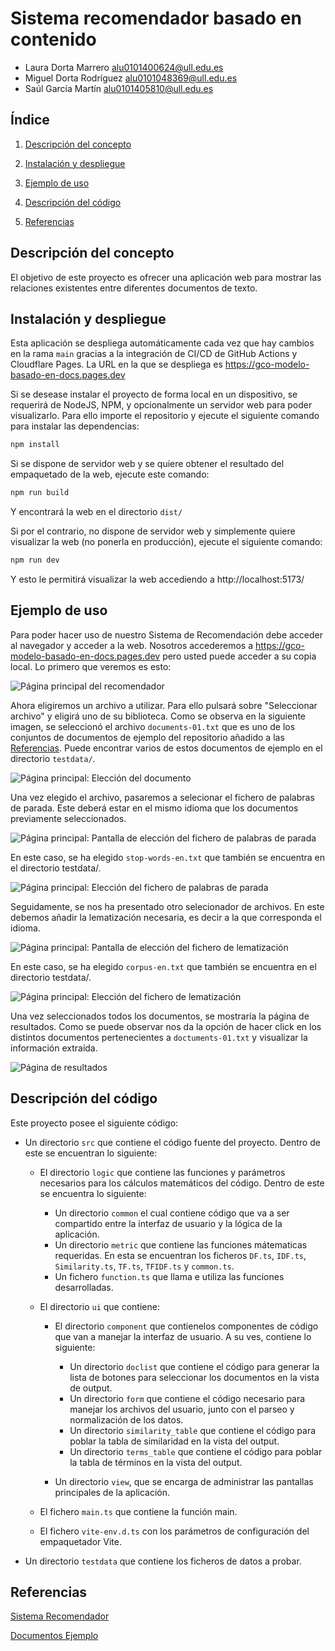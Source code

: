 # Sistema recomendador basado en contenido
- Laura Dorta Marrero <alu0101400624@ull.edu.es>
- Miguel Dorta Rodríguez <alu0101048369@ull.edu.es>
- Saúl García Martín <alu0101405810@ull.edu.es>

## Índice

1. [Descripción del concepto](#descripción-del-concepto)

2. [Instalación  y despliegue](#instalación-y-despliegue)

3. [Ejemplo de uso](#ejemplo-de-uso)

4. [Descripción del código](#descripción-del-código)

6. [Referencias](#referencias)

## Descripción del concepto
El objetivo de este proyecto es ofrecer una aplicación web para mostrar las relaciones existentes entre diferentes documentos de texto.

## Instalación y despliegue

Esta aplicación se despliega automáticamente cada vez que hay cambios en la rama `main` gracias a la integración de CI/CD de GitHub Actions y Cloudflare Pages. La URL en la que se despliega es https://gco-modelo-basado-en-docs.pages.dev

Si se desease instalar el proyecto de forma local en un dispositivo, se requerirá de NodeJS, NPM, y opcionalmente un servidor web para poder visualizarlo. Para ello importe el repositorio y ejecute el siguiente comando para instalar las dependencias:

```sh
npm install
```

Si se dispone de servidor web y se quiere obtener el resultado del empaquetado de la web, ejecute este comando:

```sh
npm run build
```

Y encontrará la web en el directorio `dist/`

Si por el contrario, no dispone de servidor web y simplemente quiere visualizar la web (no ponerla en producción), ejecute el siguiente comando:

```sh
npm run dev
```

Y esto le permitirá visualizar la web accediendo a http://localhost:5173/


## Ejemplo de uso
Para poder hacer uso de nuestro Sistema de Recomendación debe acceder al navegador y acceder a la web. Nosotros accederemos a https://gco-modelo-basado-en-docs.pages.dev pero usted puede acceder a su copia local. Lo primero que veremos es esto:

![Página principal del recomendador](/images/Eleccion_doc.png)

Ahora eligiremos un archivo a utilizar. Para ello pulsará sobre "Seleccionar archivo" y eligirá uno de su biblioteca. Como se observa en la siguiente imagen, se seleccionó el archivo `documents-01.txt` que es uno de los conjuntos de documentos de ejemplo del repositorio añadido a las [Referencias](#referencias). Puede encontrar varios de estos documentos de ejemplo en el directorio `testdata/`.

![Página principal: Elección del documento](/images/Selec_doc.png)

Una vez elegido el archivo, pasaremos a selecionar el fichero de palabras de parada. Este deberá estar en el mismo idioma que los documentos previamente seleccionados.

![Página principal: Pantalla de elección del fichero de palabras de parada](/images/Eleccion_stp.png)

En este caso, se ha elegido `stop-words-en.txt` que también se encuentra en el directorio testdata/.

![Página principal: Elección del fichero de palabras de parada](/images/Selec_stp.png)

Seguidamente, se nos ha presentado otro selecionador de archivos. En este debemos añadir la lematización necesaria, es decir a la que corresponda el idioma.

![Página principal: Pantalla de elección del fichero de lematización](/images/Eleccion_corpus.png)

En este caso, se ha elegido `corpus-en.txt` que también se encuentra en el directorio testdata/.

![Página principal: Elección del fichero de lematización](/images/Selec_corpus.png)

Una vez seleccionados todos los documentos, se mostraría la página de resultados. Como se puede observar nos da la opción de hacer click en los distintos documentos pertenecientes a `doctuments-01.txt` y visualizar la información extraída.

![Página de resultados](/images/Resultado.png)

## Descripción del código
Este proyecto posee el siguiente código:
- Un directorio `src` que contiene el código fuente del proyecto. Dentro de este se encuentran lo siguiente:

    - El directorio `logic` que contiene las funciones y parámetros necesarios para los cálculos matemáticos del código. Dentro de este se encuentra lo siguiente:
      - Un directorio `common` el cual contiene código que va a ser compartido entre la interfaz de usuario y la lógica de la aplicación.
      - Un directorio `metric` que contiene las funciones mátematicas requeridas. En esta se encuentran los ficheros `DF.ts`, `IDF.ts`, `Similarity.ts`, `TF.ts`, `TFIDF.ts` y `common.ts`.
      - Un fichero `function.ts` que llama e utiliza las funciones desarrolladas.

    - El directorio `ui` que contiene:
      - El directorio `component` que contienelos componentes de código que van a manejar la interfaz de usuario. A su ves, contiene lo siguiente:
        - Un directorio `doclist` que contiene el código para generar la lista de botones para seleccionar los documentos en la vista de output.
        - Un directorio `form` que contiene el código necesario para manejar los archivos del usuario, junto con el parseo y normalización de los datos.
        - Un directorio `similarity_table` que contiene el código para poblar la tabla de similaridad en la vista del output.
        - Un directorio `terms_table` que contiene el código para poblar la tabla de términos en la vista del output.

      - Un directorio `view`, que se encarga de administrar las pantallas principales de la aplicación.

    - El fichero `main.ts` que contiene la función main.

    - El fichero `vite-env.d.ts` con los parámetros de configuración del empaquetador Vite.

- Un directorio `testdata` que contiene los ficheros de datos a probar.

## Referencias
[Sistema Recomendador](https://gco-modelo-basado-en-docs.pages.dev)

[Documentos Ejemplo](https://github.com/ull-cs/gestion-conocimiento/tree/main/recommeder-systems/examples-documents)


